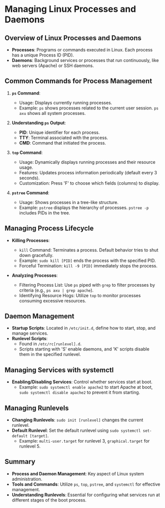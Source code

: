 # Managing Linux Processes and Daemons

## Overview of Linux Processes and Daemons

- **Processes**: Programs or commands executed in Linux. Each process has a unique Process ID (PID).
- **Daemons**: Background services or processes that run continuously, like web servers (Apache) or SSH daemons.

## Common Commands for Process Management

1. **`ps` Command**:
   - Usage: Displays currently running processes.
   - Example: `ps` shows processes related to the current user session. `ps axu` shows all system processes.

2. **Understanding `ps` Output**:
   - **PID**: Unique identifier for each process.
   - **TTY**: Terminal associated with the process.
   - **CMD**: Command that initiated the process.

3. **`top` Command**:
   - Usage: Dynamically displays running processes and their resource usage.
   - Features: Updates process information periodically (default every 3 seconds).
   - Customization: Press 'F' to choose which fields (columns) to display.

4. **`pstree` Command**:
   - Usage: Shows processes in a tree-like structure.
   - Example: `pstree` displays the hierarchy of processes. `pstree -p` includes PIDs in the tree.

## Managing Process Lifecycle

- **Killing Processes**:
  - `kill` Command: Terminates a process. Default behavior tries to shut down gracefully.
  - Example: `sudo kill [PID]` ends the process with the specified PID.
  - Forceful Termination: `kill -9 [PID]` immediately stops the process.

- **Analyzing Processes**:
  - Filtering Process List: Use `ps` piped with `grep` to filter processes by criteria (e.g., `ps axu | grep apache`).
  - Identifying Resource Hogs: Utilize `top` to monitor processes consuming excessive resources.

## Daemon Management

- **Startup Scripts**: Located in `/etc/init.d`, define how to start, stop, and manage services.
- **Runlevel Scripts**:
  - Found in `/etc/rc[runlevel].d`.
  - Scripts starting with 'S' enable daemons, and 'K' scripts disable them in the specified runlevel.

## Managing Services with systemctl

- **Enabling/Disabling Services**: Control whether services start at boot.
  - Example: `sudo systemctl enable apache2` to start Apache at boot, `sudo systemctl disable apache2` to prevent it from starting.

## Managing Runlevels

- **Changing Runlevels**: `sudo init [runlevel]` changes the current runlevel.
- **Default Runlevel**: Set the default runlevel using `sudo systemctl set-default [target]`.
  - Example: `multi-user.target` for runlevel 3, `graphical.target` for runlevel 5.

## Summary

- **Process and Daemon Management**: Key aspect of Linux system administration.
- **Tools and Commands**: Utilize `ps`, `top`, `pstree`, and `systemctl` for effective management.
- **Understanding Runlevels**: Essential for configuring what services run at different stages of the boot process.
